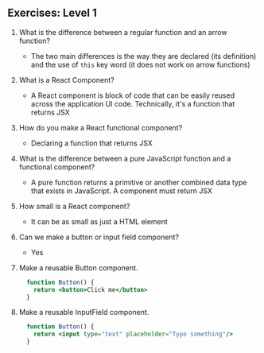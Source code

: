 ## Exercises: Level 1

1. What is the difference between a regular function and an arrow function?
    - The two main differences is the way they are declared (its definition) and the use of ```this``` key word (it does not work on arrow functions)

2. What is a React Component?
    - A React component is block of code that can be easily reused across the application UI code. Technically, it's a function that returns JSX

3. How do you make a React functional component?
    - Declaring a function that returns JSX

4. What is the difference between a pure JavaScript function and a functional component?
    - A pure function returns a primitive or another combined data type that exists in JavaScript. A component must return JSX

5. How small is a React component?
    - It can be as small as just a HTML element

6. Can we make a button or input field component?
    - Yes

7. Make a reusable Button component.
    ```jsx
      function Button() {
        return <button>Click me</button>
      }
    ```

8. Make a reusable InputField component.
    ```jsx
      function Button() {
        return <input type="text" placeholder="Type something"/>
      }
